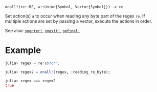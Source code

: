 ```
onall!(re::RE, a::Union{Symbol, Vector{Symbol}}) -> re
```

Set action(s) `a` to occur when reading any byte part of the regex `re`. If multiple actions are set by passing a vector, execute the actions in order.

See also: [`onenter!`](@ref), [`onexit!`](@ref), [`onfinal!`](@ref)

# Example

```julia
julia> regex = re"ab?c*";

julia> regex2 = onall!(regex, :reading_re_byte);

julia> regex === regex2
true
```
